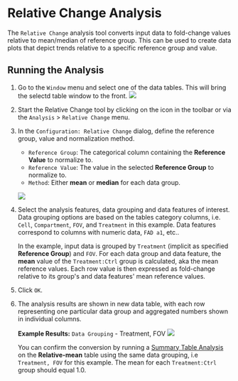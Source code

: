 # Relative Change Analysis

The `Relative Change` analysis tool converts input data to fold-change values relative to mean/median of reference group. This can be used to create data plots that depict trends relative to a specific reference group and value.

## Running the Analysis

1. Go to the `Window` menu and select one of the data tables. This will bring the selectd table window to the front.
    ![](/images/data/dataframe.png)

2. Start the Relative Change tool by clicking on the icon in the toolbar or via the `Analysis` > `Relative Change` menu.

3. In the `Configuration: Relative Change` dialog, define the reference group, value and normalization method.
    - `Reference Group`: The categorical column containing the **Reference Value** to normalize to.
    - `Reference Value`: The value in the selected **Reference Group** to normalize to.
    - `Method`: Either **mean** or **median** for each data group.
    
    ![](/images/analysis/relchange-config-grouping.png)

4. Select the analysis features, data grouping and data features of interest. Data grouping options are based on the tables category columns,  i.e. `Cell`, `Compartment`, `FOV`, and `Treatment` in this example. Data features correspond to columns with numeric data, `FAD a1`, etc..

    In the example, input data is grouped by `Treatment` (implicit as specified **Reference Group**) and `FOV`.  For each data group and data feature, the **mean** value of the `Treatment:Ctrl` group is calculated, aka the mean reference values. Each row value is then expressed as fold-change relative to its group's and data features' mean reference values.

4. Click `OK`.

5. The analysis results are shown in new data table, with each row representing one particular data group and aggregated numbers shown in individual columns.

    **Example Results:** `Data Grouping` - Treatment, FOV
    ![](/images/analysis/relchange-result-grouping.png)
    
    You can confirm the conversion by running a [Summary Table Analysis](/userguide/analysis/summarystats) on the **Relative-mean** table using the same data grouping, i.e `Treatment, FOV` for this example. The mean for each `Treatment:Ctrl` group should equal 1.0.
